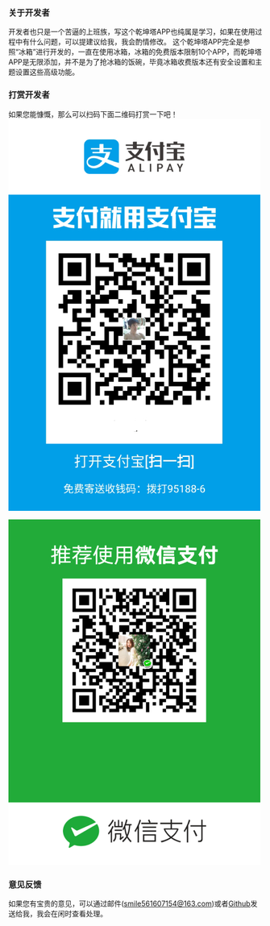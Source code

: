 ### 关于开发者
开发者也只是一个苦逼的上班族，写这个乾坤塔APP也纯属是学习，如果在使用过程中有什么问题，可以提建议给我，我会酌情修改。
这个乾坤塔APP完全是参照“冰箱”进行开发的，一直在使用冰箱，冰箱的免费版本限制10个APP，而乾坤塔APP是无限添加，并不是为了抢冰箱的饭碗，毕竟冰箱收费版本还有安全设置和主题设置这些高级功能。

### 打赏开发者
如果您能慷慨，那么可以扫码下面二维码打赏一下吧！
![支付宝二维码](https://github.com/RandyWei/QiankunTower/blob/master/zfb.jpg)

![微信二维码](https://github.com/RandyWei/QiankunTower/blob/master/wx.jpg)

### 意见反馈
如果您有宝贵的意见，可以通过邮件(smile561607154@163.com)或者[Github](https://github.com/RandyWei/QiankunTower/issues)发送给我，我会在闲时查看处理。
